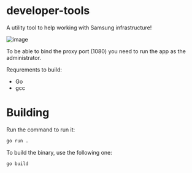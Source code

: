 ﻿# developer-tools

 A utility tool to help working with Samsung infrastructure!

![image](https://github.com/user-attachments/assets/240ae890-7ac8-4deb-b452-df46405d36ad)

To be able to bind the proxy port (1080) you need to run the app as the administrator.

Requrements to build:

* Go
* gcc

# Building
Run the command to run it:

```sh
go run .
```

To build the binary, use the following one:

```sh
go build
```
